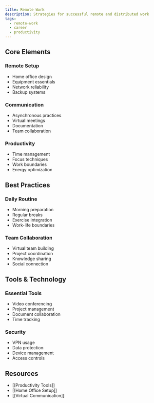```yaml
---
title: Remote Work
description: Strategies for successful remote and distributed work
tags:
  - remote-work
  - career
  - productivity
---
```


## Core Elements

### Remote Setup

- Home office design
- Equipment essentials
- Network reliability
- Backup systems

### Communication

- Asynchronous practices
- Virtual meetings
- Documentation
- Team collaboration

### Productivity

- Time management
- Focus techniques
- Work boundaries
- Energy optimization

## Best Practices

### Daily Routine

- Morning preparation
- Regular breaks
- Exercise integration
- Work-life boundaries

### Team Collaboration

- Virtual team building
- Project coordination
- Knowledge sharing
- Social connection

## Tools & Technology

### Essential Tools

- Video conferencing
- Project management
- Document collaboration
- Time tracking

### Security

- VPN usage
- Data protection
- Device management
- Access controls

## Resources

- [[Productivity Tools]]
- [[Home Office Setup]]
- [[Virtual Communication]]
